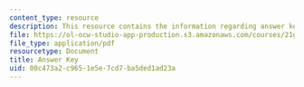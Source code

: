 ```yaml
---
content_type: resource
description: This resource contains the information regarding answer key.
file: https://ol-ocw-studio-app-production.s3.amazonaws.com/courses/21g-401-german-i-fall-2008/00c473a2c9651e5e7cd7ba5ded1ad23a_MIT21G_401F08_wid7_8_ans.pdf
file_type: application/pdf
resourcetype: Document
title: Answer Key
uid: 00c473a2-c965-1e5e-7cd7-ba5ded1ad23a
---
```

